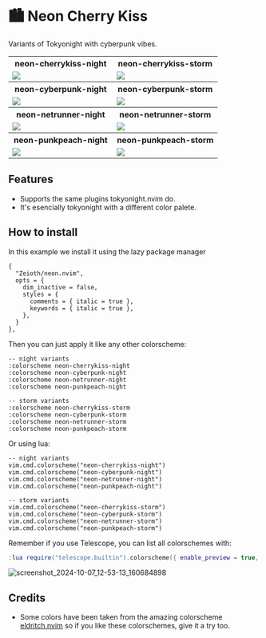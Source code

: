 # 🏙 Neon Cherry Kiss

Variants of Tokyonight with cyberpunk vibes.

<table width="100%">
  <tr>
    <th>neon-cherrykiss-night</th>
    <th>neon-cherrykiss-storm</th>
  </tr>
  <tr>
    <td width="50%">
      <img src="https://github.com/user-attachments/assets/be51d61f-e9aa-4e39-b0f6-6a686ae78e73" />
    </td>
    <td width="50%">
      <img src="https://github.com/user-attachments/assets/cbb67e7f-e8a8-4afa-b15d-c15392c84c4e" />
    </td>
  </tr>
  <tr>
    <th>neon-cyberpunk-night</th>
    <th>neon-cyberpunk-storm</th>
  </tr>
  <tr>
    <td width="50%">
      <img src="https://github.com/user-attachments/assets/435341be-0e13-4711-8e2b-5f68562830a1" />
    </td>
    <td width="50%">
      <img src="https://github.com/user-attachments/assets/e9582c36-b9ff-4a69-a8fc-4f004d5c0b11" />
    </td>
  </tr>
  <tr>
    <th>neon-netrunner-night</th>
    <th>neon-netrunner-storm</th>
  </tr>  
  <tr>
    <td width="50%">
      <img src="https://github.com/user-attachments/assets/4f57bc36-62e5-488c-a6c8-69631a73c113" />
    </td>
    <td width="50%">
      <img src="https://github.com/user-attachments/assets/04d42c5a-023b-4ab6-bac9-4788cd32b950" />
    </td>
  </tr>
    <tr>
    <th>neon-punkpeach-night</th>
    <th>neon-punkpeach-storm</th>
  </tr>  
  <tr>
    <td width="50%">
      <img src="https://github.com/user-attachments/assets/118bc820-b53a-4d34-9417-04be3190f9ef" />
    </td>
    <td width="50%">
      <img src="https://github.com/user-attachments/assets/c163f589-efba-4607-84d2-57d195da0407" />
    </td>
  </tr>
</table>

## Features
* Supports the same plugins tokyonight.nvim do.
* It's esencially tokyonight with a different color palete.

## How to install
In this example we install it using the lazy package manager
```
{
  "Zeioth/neon.nvim",
  opts = {
    dim_inactive = false,
    styles = {
      comments = { italic = true },
      keywords = { italic = true },
    },
  }
},
```
Then you can just apply it like any other colorscheme:

```
-- night variants
:colorscheme neon-cherrykiss-night
:colorscheme neon-cyberpunk-night
:colorscheme neon-netrunner-night
:colorscheme neon-punkpeach-night

-- storm variants
:colorscheme neon-cherrykiss-storm
:colorscheme neon-cyberpunk-storm
:colorscheme neon-netrunner-storm
:colorscheme neon-punkpeach-storm
```

Or using lua:
```
-- night variants
vim.cmd.colorscheme("neon-cherrykiss-night")
vim.cmd.colorscheme("neon-cyberpunk-night")
vim.cmd.colorscheme("neon-netrunner-night")
vim.cmd.colorscheme("neon-punkpeach-night")

-- storm variants
vim.cmd.colorscheme("neon-cherrykiss-storm")
vim.cmd.colorscheme("neon-cyberpunk-storm")
vim.cmd.colorscheme("neon-netrunner-storm")
vim.cmd.colorscheme("neon-punkpeach-storm")
```

Remember if you use Telescope, you can list all colorschemes with:
```lua
:lua require("telescope.builtin").colorscheme({ enable_preview = true, ignore_builtins = true })
```

![screenshot_2024-10-07_12-53-13_160684898](https://github.com/user-attachments/assets/bfcab080-63f4-4d51-9a55-b7b4276085d8)

## Credits
* Some colors have been taken from the amazing colorscheme [eldritch.nvim](https://github.com/eldritch-theme/eldritch.nvim) so if you like these colorschemes, give it a try too.
